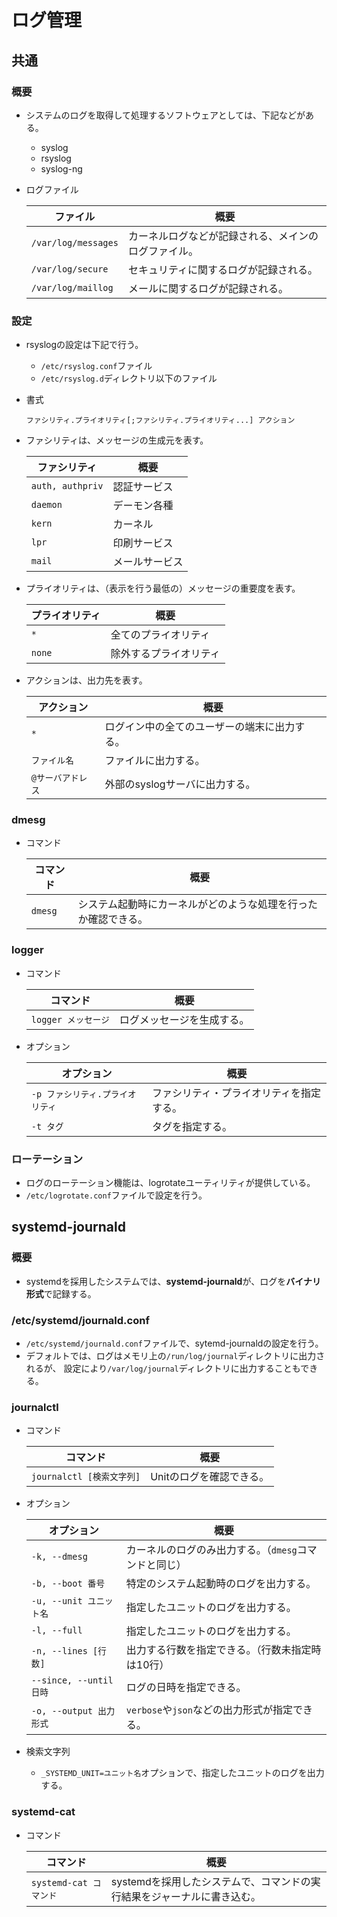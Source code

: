 # ログ管理

## 共通

### 概要

- システムのログを取得して処理するソフトウェアとしては、下記などがある。
  - syslog
  - rsyslog
  - syslog-ng

- ログファイル

  | ファイル            | 概要                                                 |
  | ------------------- | ---------------------------------------------------- |
  | `/var/log/messages` | カーネルログなどが記録される、メインのログファイル。 |
  | `/var/log/secure`   | セキュリティに関するログが記録される。               |
  | `/var/log/maillog`  | メールに関するログが記録される。                     |

### 設定

- rsyslogの設定は下記で行う。

  - `/etc/rsyslog.conf`ファイル
  - `/etc/rsyslog.d`ディレクトリ以下のファイル

- 書式

  ```text
  ファシリティ.プライオリティ[;ファシリティ.プライオリティ...] アクション
  ```

- ファシリティは、メッセージの生成元を表す。

  | ファシリティ     | 概要           |
  | ---------------- | -------------- |
  | `auth, authpriv` | 認証サービス   |
  | `daemon`         | デーモン各種   |
  | `kern`           | カーネル       |
  | `lpr`            | 印刷サービス   |
  | `mail`           | メールサービス |

- プライオリティは、（表示を行う最低の）メッセージの重要度を表す。

  | プライオリティ | 概要                   |
  | -------------- | ---------------------- |
  | `*`            | 全てのプライオリティ   |
  | `none`         | 除外するプライオリティ |

- アクションは、出力先を表す。

  | アクション        | 概要                                         |
  | ----------------- | -------------------------------------------- |
  | `*`               | ログイン中の全てのユーザーの端末に出力する。 |
  | `ファイル名`      | ファイルに出力する。                         |
  | `@サーバアドレス` | 外部のsyslogサーバに出力する。               |

### dmesg

- コマンド

  |コマンド|概要|
  |---|---|
  |`dmesg`|システム起動時にカーネルがどのような処理を行ったか確認できる。|

### logger

- コマンド

  |コマンド|概要|
  |---|---|
  |`logger メッセージ`|ログメッセージを生成する。|

- オプション

  | オプション                       | 概要                                     |
  | -------------------------------- | ---------------------------------------- |
  | `-p ファシリティ.プライオリティ` | ファシリティ・プライオリティを指定する。 |
  | `-t タグ`                        | タグを指定する。                         |

### ローテーション

- ログのローテーション機能は、logrotateユーティリティが提供している。
- `/etc/logrotate.conf`ファイルで設定を行う。

## systemd-journald

### 概要

- systemdを採用したシステムでは、**systemd-journald**が、ログを**バイナリ形式**で記録する。

### /etc/systemd/journald.conf

- `/etc/systemd/journald.conf`ファイルで、sytemd-journaldの設定を行う。
- デフォルトでは、ログはメモリ上の`/run/log/journal`ディレクトリに出力されるが、
  設定により`/var/log/journal`ディレクトリに出力することもできる。

### journalctl

- コマンド

  |コマンド|概要|
  |---|---|
  |`journalctl [検索文字列]`|Unitのログを確認できる。|

- オプション

  | オプション              | 概要                                                  |
  | ----------------------- | ----------------------------------------------------- |
  | `-k, --dmesg`           | カーネルのログのみ出力する。（`dmesg`コマンドと同じ） |
  | `-b, --boot 番号`       | 特定のシステム起動時のログを出力する。                |
  | `-u, --unit ユニット名` | 指定したユニットのログを出力する。                    |
  | `-l, --full`            | 指定したユニットのログを出力する。                    |
  | `-n, --lines [行数]`    | 出力する行数を指定できる。（行数未指定時は10行）      |
  | `--since, --until 日時` | ログの日時を指定できる。                              |
  | `-o, --output 出力形式` | `verbose`や`json`などの出力形式が指定できる。         |

- 検索文字列

  - `_SYSTEMD_UNIT=ユニット名`オプションで、指定したユニットのログを出力する。

### systemd-cat

- コマンド

  |コマンド|概要|
  |---|---|
  |`systemd-cat コマンド`|systemdを採用したシステムで、コマンドの実行結果をジャーナルに書き込む。|
